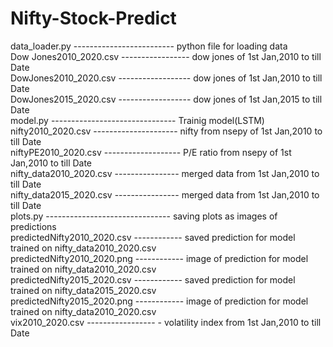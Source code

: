 # Nifty-Stock-Predict

data_loader.py ------------------------- python file for loading data  
Dow Jones2010_2020.csv ----------------- dow jones of 1st Jan,2010 to till Date  
DowJones2010_2020.csv ------------------ dow jones of 1st Jan,2010 to till Date  
DowJones2015_2020.csv ------------------ dow jones of 1st Jan,2015 to till Date  
model.py ------------------------------- Trainig model(LSTM)  
nifty2010_2020.csv --------------------- nifty from nsepy of 1st Jan,2010 to till Date  
niftyPE2010_2020.csv ------------------- P/E ratio from nsepy of 1st Jan,2010 to till Date  
nifty_data2010_2020.csv ---------------- merged data from 1st Jan,2010 to till Date  
nifty_data2015_2020.csv ---------------- merged data from 1st Jan,2010 to till Date  
plots.py ------------------------------- saving plots as images of predictions  
predictedNifty2010_2020.csv ------------ saved prediction for model trained on nifty_data2010_2020.csv  
predictedNifty2010_2020.png ------------ image of prediction for model trained on nifty_data2010_2020.csv  
predictedNifty2015_2020.csv ------------ saved prediction for model trained on nifty_data2015_2020.csv  
predictedNifty2015_2020.png ------------ image of prediction for model trained on nifty_data2010_2020.csv  
vix2010_2020.csv -----------------     - volatility index from 1st Jan,2010 to till Date  
